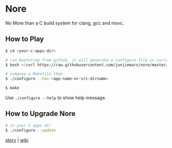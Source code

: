 # Nore

No More than a C build system for clang, gcc and msvc.


## How to Play

```sh
$ cd <your-c-apps-dir>

# run bootstrap from github, it will generate a configure file in current directory
$ bash <(curl https://raw.githubusercontent.com/junjiemars/nore/master/bootstrap.sh)

# compose a Makefile then
$ ./configure --has-<app-name-or-src-dirname>

$ make
```

Use ```./configure --help``` to show help message.


## How to Upgrade Nore

```sh
# in your C apps dir
$ ./configure --update
```


[story](story.md) | [wiki](wiki.md)
